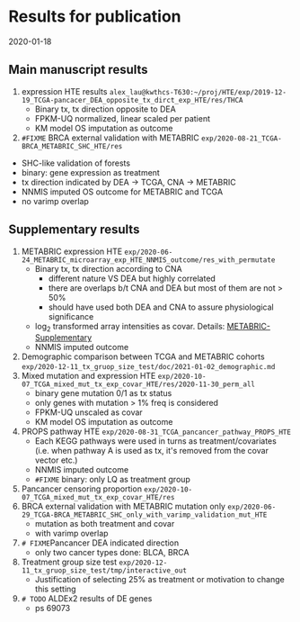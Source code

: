 # Results for publication
2020-01-18

## Main manuscript results
1. expression HTE results  `alex_lau@kwthcs-T630:~/proj/HTE/exp/2019-12-19_TCGA-pancacer_DEA_opposite_tx_dirct_exp_HTE/res/THCA`
   - Binary tx, tx direction opposite to DEA
   - FPKM-UQ normalized, linear scaled per patient
   - KM model OS imputation as outcome
 2. `#FIXME` BRCA external validation with METABRIC `exp/2020-08-21_TCGA-BRCA_METABRIC_SHC_HTE/res`
   - SHC-like validation of forests
   - binary: gene expression as treatment
   - tx direction indicated by DEA -> TCGA, CNA -> METABRIC
   - NNMIS imputed OS outcome for METABRIC and TCGA
   - no varimp overlap


## Supplementary results
1. METABRIC expression HTE `exp/2020-06-24_METABRIC_microarray_exp_HTE_NNMIS_outcome/res_with_permutate`
   - Binary tx, tx direction according to CNA
      - different nature VS DEA but highly correlated
      - there are overlaps b/t CNA and DEA but most of them are not > 50%
      - should have used both DEA and CNA to assure physiological significance
   - log$_2$ transformed array intensities as covar. Details: [METABRIC-Supplementary](https://static-content.springer.com/esm/art%3A10.1038%2Fnature10983/MediaObjects/41586_2012_BFnature10983_MOESM265_ESM.pdf)
   - NNMIS imputed outcome
2. Demographic comparison between TCGA and METABRIC cohorts `exp/2020-12-11_tx_gruop_size_test/doc/2021-01-02_demographic.md`
3. Mixed mutation and expression HTE `exp/2020-10-07_TCGA_mixed_mut_tx_exp_covar_HTE/res/2020-11-30_perm_all`
   - binary gene mutation 0/1 as tx status
   - only genes with mutation > 1% freq is considered
   - FPKM-UQ unscaled as covar
   - KM model OS imputation as outcome
4. PROPS pathway HTE `exp/2020-08-31_TCGA_pancancer_pathway_PROPS_HTE`
   - Each KEGG pathways were used in turns as treatment/covariates (i.e. when pathway A is used as tx, it's removed from the covar vector etc.)
   - NNMIS imputed outcome
   - `#FIXME` binary: only LQ as treatment group
5. Pancancer censoring proportion `exp/2020-10-07_TCGA_mixed_mut_tx_exp_covar_HTE/res`
6. BRCA external validation with METABRIC mutation only `exp/2020-06-29_TCGA-BRCA_METABRIC_SHC_only_with_varimp_validation_mut_HTE`
   - mutation as both treatment and covar
   - with varimp overlap
7. `# FIXME`Pancancer DEA indicated direction
   - only two cancer types done: BLCA, BRCA
8. Treatment group size test `exp/2020-12-11_tx_gruop_size_test/tmp/interactive_out`
   - Justification of selecting 25% as treatment or motivation to change this setting
9. `# TODO` ALDEx2 results of DE genes
    - ps 69073